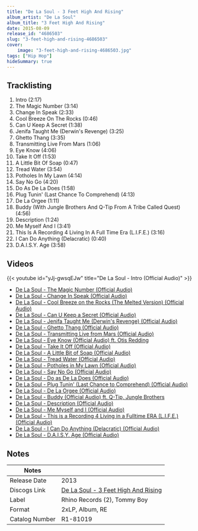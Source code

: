 ```yaml
---
title: "De La Soul - 3 Feet High And Rising"
album_artist: "De La Soul"
album_title: "3 Feet High And Rising"
date: 2015-08-09
release_id: "4686503"
slug: "3-feet-high-and-rising-4686503"
cover:
    image: "3-feet-high-and-rising-4686503.jpg"
tags: ["Hip Hop"]
hideSummary: true
---
```


## Tracklisting
1. Intro (2:17)
2. The Magic Number (3:14)
3. Change In Speak (2:33)
4. Cool Breeze On The Rocks (0:46)
5. Can U Keep A Secret (1:38)
6. Jenifa Taught Me (Derwin's Revenge) (3:25)
7. Ghetto Thang (3:35)
8. Transmitting Live From Mars (1:06)
9. Eye Know (4:06)
10. Take It Off (1:53)
11. A Little Bit Of Soap (0:47)
12. Tread Water (3:54)
13. Potholes In My Lawn (4:14)
14. Say No Go (4:20)
15. Do As De La Does (1:58)
16. Plug Tunin' (Last Chance To Comprehend) (4:13)
17. De La Orgee (1:11)
18. Buddy (With Jungle Brothers And Q-Tip From A Tribe Called Quest) (4:56)
19. Description (1:24)
20. Me Myself And I (3:41)
21. This Is A Recording 4 Living In A Full Time Era (L.I.F.E.) (3:16)
22. I Can Do Anything (Delacratic) (0:40)
23. D.A.I.S.Y. Age (3:58)

## Videos
{{< youtube id="yJj-gwsqEJw" title="De La Soul - Intro (Official Audio)" >}}
- [De La Soul - The Magic Number (Official Audio)](https://www.youtube.com/watch?v=0Yy7A74o8gQ)
- [De La Soul - Change In Speak (Official Audio)](https://www.youtube.com/watch?v=PXI8YSFjm3U)
- [De La Soul - Cool Breeze on the Rocks (The Melted Version) (Official Audio)](https://www.youtube.com/watch?v=OwwaO_FxEco)
- [De La Soul - Can U Keep a Secret (Official Audio)](https://www.youtube.com/watch?v=Q6vzxBzjVKQ)
- [De La Soul - Jenifa Taught Me (Derwin's Revenge) (Official Audio)](https://www.youtube.com/watch?v=3wYtCyAKbzE)
- [De La Soul - Ghetto Thang (Official Audio)](https://www.youtube.com/watch?v=ANZDkJ_yp0s)
- [De La Soul - Transmitting Live from Mars (Official Audio)](https://www.youtube.com/watch?v=7nFCOYP1Tow)
- [De La Soul - Eye Know (Official Audio) ft. Otis Redding](https://www.youtube.com/watch?v=_q9T41DV18A)
- [De La Soul - Take It Off (Official Audio)](https://www.youtube.com/watch?v=czF8wntVIUI)
- [De La Soul - A Little Bit of Soap (Official Audio)](https://www.youtube.com/watch?v=gSD4_TE47Tw)
- [De La Soul - Tread Water (Official Audio)](https://www.youtube.com/watch?v=DL6PZCxakg0)
- [De La Soul - Potholes in My Lawn (Official Audio)](https://www.youtube.com/watch?v=SlMRdWmt5h8)
- [De La Soul - Say No Go (Official Audio)](https://www.youtube.com/watch?v=sL1USTJ58Hs)
- [De La Soul - Do as De La Does (Official Audio)](https://www.youtube.com/watch?v=xo2-GVRNEro)
- [De La Soul - Plug Tunin' (Last Chance to Comprehend) (Official Audio)](https://www.youtube.com/watch?v=1Zy7TcN6Q8c)
- [De La Soul - De La Orgee (Official Audio)](https://www.youtube.com/watch?v=XKeYFvaJ5Cs)
- [De La Soul - Buddy (Official Audio) ft. Q-Tip, Jungle Brothers](https://www.youtube.com/watch?v=WX6G6sODMrQ)
- [De La Soul - Description (Official Audio)](https://www.youtube.com/watch?v=t4h0SHmj9xY)
- [De La Soul - Me Myself and I (Official Audio)](https://www.youtube.com/watch?v=fG9lFewfGEs)
- [De La Soul - This is a Recording 4 Living in a Fulltime ERA (L.I.F.E.) (Official Audio)](https://www.youtube.com/watch?v=UxQXPk40DCw)
- [De La Soul - I Can Do Anything (Delacratic) (Official Audio)](https://www.youtube.com/watch?v=MDznQE_zkn8)
- [De La Soul - D.A.I.S.Y. Age (Official Audio)](https://www.youtube.com/watch?v=m7xAIN2cuBU)

## Notes

| Notes          |             |
| ---------------| ----------- |
| Release Date   | 2013 |
| Discogs Link   | [De La Soul - 3 Feet High And Rising](https://www.discogs.com/release/4686503) |
| Label          | Rhino Records (2), Tommy Boy |
| Format         | 2xLP, Album, RE |
| Catalog Number | R1-81019 |

